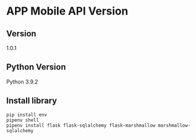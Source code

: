 # APP Mobile API Version
## Version
1.0.1
## Python Version
Python 3.9.2
## Install library
```
pip install env
pipenv shell
pipenv install flask flask-sqlalchemy flask-marshmallow marshmallow-sqlalchemy
```

